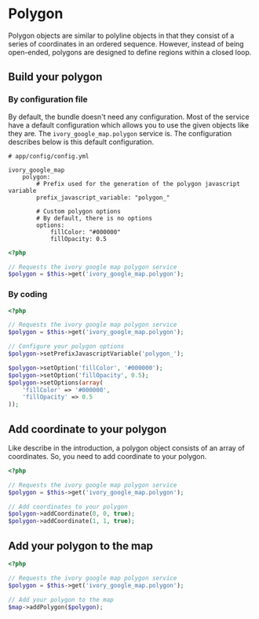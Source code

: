 # Polygon

Polygon objects are similar to polyline objects in that they consist of a series of coordinates in an ordered sequence.
However, instead of being open-ended, polygons are designed to define regions within a closed loop.

## Build your polygon

### By configuration file

By default, the bundle doesn't need any configuration. Most of the service have a default configuration which allows you to use the given objects like they are.
The ``ivory_google_map.polygon`` service is. The configuration describes below is this default configuration.

```
# app/config/config.yml

ivory_google_map
    polygon:
        # Prefix used for the generation of the polygon javascript variable
        prefix_javascript_variable: "polygon_"

        # Custom polygon options
        # By default, there is no options
        options:
            fillColor: "#000000"
            fillOpacity: 0.5
```

``` php
<?php

// Requests the ivory google map polygon service
$polygon = $this->get('ivory_google_map.polygon');
```

### By coding

``` php
<?php

// Requests the ivory google map polygon service
$polygon = $this->get('ivory_google_map.polygon');

// Configure your polygon options
$polygon->setPrefixJavascriptVariable('polygon_');

$polygon->setOption('fillColor', '#000000');
$polygon->setOption('fillOpacity', 0.5);
$polygon->setOptions(array(
    'fillColor' => '#000000',
    'fillOpacity' => 0.5
));
```

## Add coordinate to your polygon

Like describe in the introduction, a polygon object consists of an array of coordinates. So, you need to add coordinate to your polygon.

``` php
<?php

// Requests the ivory google map polygon service
$polygon = $this->get('ivory_google_map.polygon');

// Add coordinates to your polygon
$polygon->addCoordinate(0, 0, true);
$polygon->addCoordinate(1, 1, true);
```

## Add your polygon to the map

``` php
<?php

// Requests the ivory google map polygon service
$polygon = $this->get('ivory_google_map.polygon');

// Add your polygon to the map
$map->addPolygon($polygon);
```
